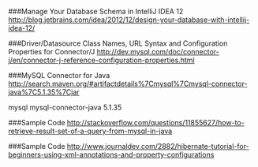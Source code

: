 ###Manage Your Database Schema in IntelliJ IDEA 12
http://blog.jetbrains.com/idea/2012/12/design-your-database-with-intellij-idea-12/

###Driver/Datasource Class Names, URL Syntax and Configuration Properties for Connector/J
http://dev.mysql.com/doc/connector-j/en/connector-j-reference-configuration-properties.html

###MySQL Connector for Java
http://search.maven.org/#artifactdetails%7Cmysql%7Cmysql-connector-java%7C5.1.35%7Cjar

<dependency>
    <groupId>mysql</groupId>
    <artifactId>mysql-connector-java</artifactId>
    <version>5.1.35</version>
</dependency>

###Sample Code
http://stackoverflow.com/questions/11855627/how-to-retrieve-result-set-of-a-query-from-mysql-in-java

###Sample Code
http://www.journaldev.com/2882/hibernate-tutorial-for-beginners-using-xml-annotations-and-property-configurations